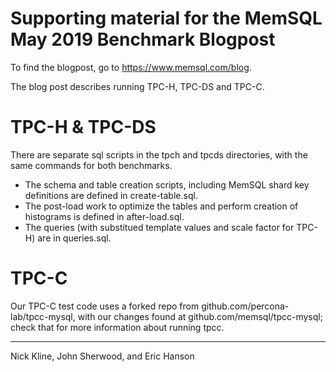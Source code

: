 # Supporting material for the MemSQL May 2019 Benchmark Blogpost #

To find the blogpost, go to https://www.memsql.com/blog.

The blog post describes running TPC-H, TPC-DS and TPC-C.

# TPC-H & TPC-DS #

There are separate sql scripts in the tpch and tpcds directories, with the same commands for both benchmarks.
 - The schema and table creation scripts, including MemSQL shard key definitions are defined in create-table.sql.
 - The post-load work to optimize the tables and perform creation of histograms is defined in after-load.sql.
 - The queries (with substitued template values and scale factor for TPC-H) are in queries.sql.

# TPC-C #

Our TPC-C test code uses a forked repo from github.com/percona-lab/tpcc-mysql, with our changes found at github.com/memsql/tpcc-mysql; check that for more information about running tpcc.

------------------------------

Nick Kline, John Sherwood, and Eric Hanson
